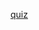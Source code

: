 [quiz](https://docs.google.com/forms/d/e/1FAIpQLScrK-c0b62KLZeGq76h_fmR6HsGvTBO_8Z9lSAUaZDKclt3ew/viewform ":include :type=iframe width=100% height=1000px")
